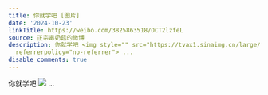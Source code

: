 ```yaml
---
title: 你就学吧 [图片]
date: '2024-10-23'
linkTitle: https://weibo.com/3825863518/OCT2lzfeL
source: 正宗毒奶菇的微博
description: 你就学吧 <img style="" src="https://tvax1.sinaimg.cn/large/e40a0b5egy1huwfd5otboj22c0340e83.jpg"
  referrerpolicy="no-referrer"> ...
disable_comments: true
---
```

你就学吧 <img style="" src="https://tvax1.sinaimg.cn/large/e40a0b5egy1huwfd5otboj22c0340e83.jpg" referrerpolicy="no-referrer"> ...